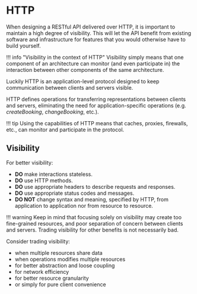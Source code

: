 # HTTP

When designing a RESTful API delivered over HTTP, it is important to maintain a high degree of visibility. This will let the API benefit from existing software and infrastructure for features that you would otherwise have to build yourself.

!!! info "Visibility in the context of HTTP"
    Visibility simply means that one component of an architecture can monitor (and even participate in) the interaction between other components of the same architecture.

Luckily HTTP is an application-level protocol designed to keep communication between clients and servers visible.

HTTP defines operations for transferring representations between clients and servers, eliminating the need for application-specific operations (e.g. *createBooking*, *changeBooking*, etc.).

!!! tip
    Using the capabilities of HTTP means that caches, proxies, firewalls, etc., can monitor and participate in the protocol.

## Visibility

For better visibility:

- **DO** make interactions stateless.
- **DO** use HTTP methods.
- **DO** use appropriate headers to describe requests and responses.
- **DO** use appropriate status codes and messages.
- **DO NOT** change syntax and meaning, specified by HTTP, from application to application nor from resource to resource.

!!! warning
    Keep in mind that focusing solely on visibility may create too fine-grained resources, and poor separation of concern between clients and servers. Trading visibility for other benefits is not necessarily bad.

Consider trading visibility:

- when multiple resources share data
- when operations modifies multiple resources
- for better abstraction and loose coupling
- for network efficiency
- for better resource granularity
- or simply for pure client convenience
